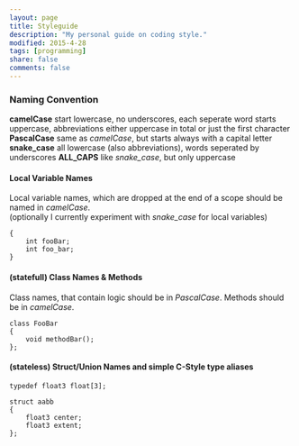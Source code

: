 ```yaml
---
layout: page
title: Styleguide
description: "My personal guide on coding style."
modified: 2015-4-28
tags: [programming]
share: false
comments: false
---
```


### Naming Convention

**camelCase**
start lowercase, no underscores, each seperate word starts uppercase, abbreviations either uppercase in total or just the first character  
**PascalCase** same as _camelCase_, but starts always with a capital letter  
**snake_case** all lowercase (also abbreviations), words seperated by underscores
**ALL_CAPS** like *snake_case*, but only uppercase

#### Local Variable Names

Local variable names, which are dropped at the end of a scope should be named in _camelCase_.  
(optionally I currently experiment with *snake_case* for local variables)

~~~
{
    int fooBar;
    int foo_bar;
}
~~~

#### (statefull) Class Names & Methods

Class names, that contain logic should be in *PascalCase*.
Methods should be in *camelCase*.

~~~
class FooBar
{
    void methodBar();
};
~~~

#### (stateless) Struct/Union Names and simple C-Style type aliases

~~~
typedef float3 float[3];

struct aabb
{
    float3 center;
    float3 extent;
};
~~~


